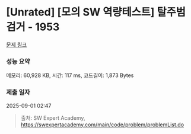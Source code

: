 # [Unrated] [모의 SW 역량테스트] 탈주범 검거 - 1953 

[문제 링크](https://swexpertacademy.com/main/code/problem/problemDetail.do?contestProbId=AV5PpLlKAQ4DFAUq) 

### 성능 요약

메모리: 60,928 KB, 시간: 117 ms, 코드길이: 1,873 Bytes

### 제출 일자

2025-09-01 02:47



> 출처: SW Expert Academy, https://swexpertacademy.com/main/code/problem/problemList.do